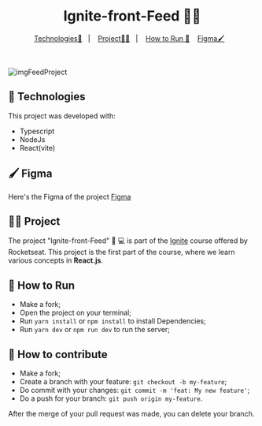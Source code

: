 <p align = "center" >
  <h1 align="center"> Ignite-front-Feed 🧑‍💻 </h1>
</p>

<p align="center">
  <a href="#-Technologies">Technologies🚀</a>&nbsp;&nbsp;&nbsp;|&nbsp;&nbsp;&nbsp;
  <a href="#-Project">Project🧑‍💻</a>&nbsp;&nbsp;&nbsp;|&nbsp;&nbsp;&nbsp;
    <a href="#-How-to-Run">How to Run 🏃</a>&nbsp;&nbsp;&nbsp;
     <a href="#-Figma">Figma🖌️</a>&nbsp;&nbsp;&nbsp;
</p>

</br>

![imgFeedProject](https://github.com/BrunodaSilvaLeite/ignite-front-feed-ts/assets/72769991/3c0d5b4c-b560-46bc-b779-9758cff7ec04)

## 🚀 Technologies

This project was developed with:

- Typescript
- NodeJs
- React(vite)


## 🖌️ Figma 
Here's the Figma of the project [Figma](https://www.figma.com/community/file/1113573231685349036)


## 🧑‍💻 Project

The project "Ignite-front-Feed" 🧑 💻 is part of the [Ignite](https://app.rocketseat.com.br/ignite/react-js-2022) course offered by Rocketseat. This project is the first part of the course, where we learn various concepts in **React.js**.

## 🏃 How to Run

- Make a fork;
- Open the project on your terminal;
- Run `yarn install` or `npm install` to install Dependencies;
- Run `yarn dev` or `npm run dev` to run the server;

## 🤔 How to contribute

- Make a fork;
- Create a branch with your feature: `git checkout -b my-feature`;
- Do commit with your changes: `git commit -m 'feat: My new feature'`;
- Do a push for your branch: `git push origin my-feature`.

After the merge of your pull request was made, you can delete your branch.

